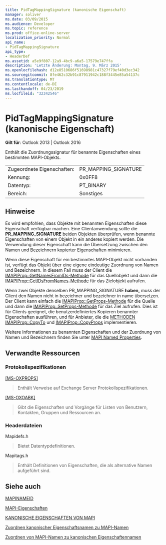 ```yaml
---
title: PidTagMappingSignature (kanonische Eigenschaft)
manager: soliver
ms.date: 03/09/2015
ms.audience: Developer
ms.topic: reference
ms.prod: office-online-server
localization_priority: Normal
api_name:
- PidTagMappingSignature
api_type:
- HeaderDef
ms.assetid: a5e9f807-12a9-4bc9-a6a5-17579e747ffa
description: 'Letzte Änderung: Montag, 9. März 2015'
ms.openlocfilehash: d12e8510686f51698981c47327f79ef40d3ec342
ms.sourcegitcommit: 8fe462c32b91c87911942c188f3445e85a54137c
ms.translationtype: MT
ms.contentlocale: de-DE
ms.lasthandoff: 04/23/2019
ms.locfileid: "32342546"
---
```

# <a name="pidtagmappingsignature-canonical-property"></a>PidTagMappingSignature (kanonische Eigenschaft)

  
  
**Gilt für**: Outlook 2013 | Outlook 2016 
  
Enthält die Zuordnungssignatur für benannte Eigenschaften eines bestimmten MAPI-Objekts. 
  
|||
|:-----|:-----|
|Zugeordnete Eigenschaften:  <br/> |PR_MAPPING_SIGNATURE  <br/> |
|Kennung:  <br/> |0x0FF8  <br/> |
|Datentyp:  <br/> |PT_BINARY  <br/> |
|Bereich:  <br/> |Sonstiges  <br/> |
   
## <a name="remarks"></a>Hinweise

Es wird empfohlen, dass Objekte mit benannten Eigenschaften diese Eigenschaft verfügbar machen. Eine Clientanwendung sollte die **PR_MAPPING_SIGNATURE** beiden Objekten überprüfen, wenn benannte Eigenschaften von einem Objekt in ein anderes kopiert werden. Die Verwendung dieser Eigenschaft kann die Übersetzung zwischen den Namen und Bezeichnern kopierter Eigenschaften minimieren. 
  
Wenn diese Eigenschaft für ein bestimmtes MAPI-Objekt nicht vorhanden ist, verfügt das Objekt über eine eigene eindeutige Zuordnung von Namen und Bezeichnern. In diesem Fall muss der Client die [IMAPIProp::GetNamesFromIDs-Methode](imapiprop-getnamesfromids.md) für das Quellobjekt und dann die [IMAPIProp::GetIDsFromNames-Methode](imapiprop-getidsfromnames.md) für das Zielobjekt aufrufen. 
  
Wenn zwei Objekte denselben PR_MAPPING_SIGNATURE **haben,** muss der Client den Namen nicht in bezeichner und bezeichner in name übersetzen. Der Client kann einfach die [IMAPIProp::GetProps-Methode](imapiprop-getprops.md) für die Quelle und dann die [IMAPIProp::SetProps-Methode](imapiprop-setprops.md) für das Ziel aufrufen. Dies ist für Clients geeignet, die benutzerdefiniertes Kopieren benannter Eigenschaften ausführen, und für Anbieter, die die [METHODEN IMAPIProp::CopyTo](imapiprop-copyto.md) und [IMAPIProp::CopyProps](imapiprop-copyprops.md) implementieren. 
  
Weitere Informationen zu benannten Eigenschaften und der Zuordnung von Namen und Bezeichnern finden Sie unter [MAPI Named Properties](mapi-named-properties.md). 
  
## <a name="related-resources"></a>Verwandte Ressourcen

### <a name="protocol-specifications"></a>Protokollspezifikationen

[[MS-OXPROPS]](https://msdn.microsoft.com/library/f6ab1613-aefe-447d-a49c-18217230b148%28Office.15%29.aspx)
  
> Enthält Verweise auf Exchange Server Protokollspezifikationen.
    
[[MS-OXOABK]](https://msdn.microsoft.com/library/f4cf9b4c-9232-4506-9e71-2270de217614%28Office.15%29.aspx)
  
> Gibt die Eigenschaften und Vorgänge für Listen von Benutzern, Kontakten, Gruppen und Ressourcen an.
    
### <a name="header-files"></a>Headerdateien

Mapidefs.h
  
> Bietet Datentypdefinitionen.
    
Mapitags.h
  
> Enthält Definitionen von Eigenschaften, die als alternative Namen aufgeführt sind.
    
## <a name="see-also"></a>Siehe auch



[MAPINAMEID](mapinameid.md)


[MAPI-Eigenschaften](mapi-properties.md)
  
[KANONISCHE EIGENSCHAFTEN VON MAPI](mapi-canonical-properties.md)
  
[Zuordnen kanonischer Eigenschaftsnamen zu MAPI-Namen](mapping-canonical-property-names-to-mapi-names.md)
  
[Zuordnen von MAPI-Namen zu kanonischen Eigenschaftennamen](mapping-mapi-names-to-canonical-property-names.md)

